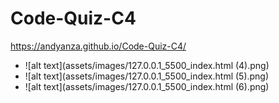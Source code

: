 # Code-Quiz-C4
https://andyanza.github.io/Code-Quiz-C4/
- ![alt text](assets/images/127.0.0.1_5500_index.html (4).png)
- ![alt text](assets/images/127.0.0.1_5500_index.html (5).png)
- ![alt text](assets/images/127.0.0.1_5500_index.html (6).png)

